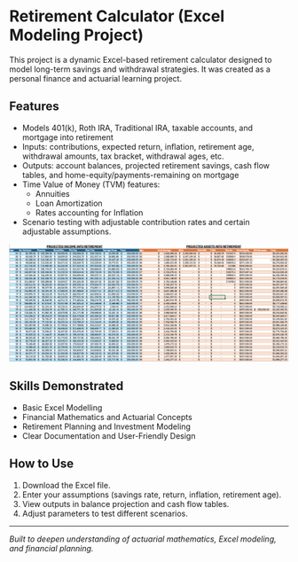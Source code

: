 # Retirement Calculator (Excel Modeling Project)
This project is a dynamic Excel-based retirement calculator designed to model long-term savings and withdrawal strategies. It was created as a personal finance and actuarial learning project.

## Features
- Models 401(k), Roth IRA, Traditional IRA, taxable accounts, and mortgage into retirement
- Inputs: contributions, expected return, inflation, retirement age, withdrawal amounts, tax bracket, withdrawal ages, etc.
- Outputs: account balances, projected retirement savings, cash flow tables, and home-equity/payments-remaining on mortgage
- Time Value of Money (TVM) features:
  - Annuities
  - Loan Amortization
  - Rates accounting for Inflation
- Scenario testing with adjustable contribution rates and certain adjustable assumptions.

![Projection Chart](projections.png) 

## Skills Demonstrated
- Basic Excel Modelling
- Financial Mathematics and Actuarial Concepts 
- Retirement Planning and Investment Modeling
- Clear Documentation and User-Friendly Design

## How to Use
1. Download the Excel file.
2. Enter your assumptions (savings rate, return, inflation, retirement age).
3. View outputs in balance projection and cash flow tables.
4. Adjust parameters to test different scenarios.

---
*Built to deepen understanding of actuarial mathematics, Excel modeling, and financial planning.*
